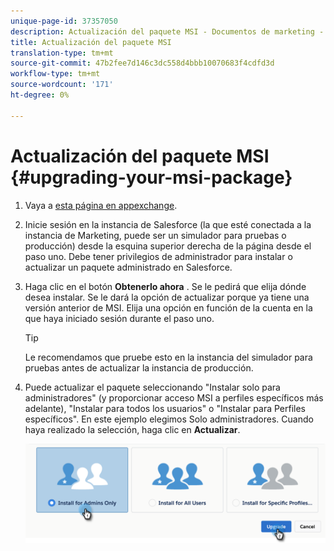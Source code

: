 ```yaml
---
unique-page-id: 37357050
description: Actualización del paquete MSI - Documentos de marketing - Documentación del producto
title: Actualización del paquete MSI
translation-type: tm+mt
source-git-commit: 47b2fee7d146c3dc558d4bbb10070683f4cdfd3d
workflow-type: tm+mt
source-wordcount: '171'
ht-degree: 0%

---
```



# Actualización del paquete MSI {#upgrading-your-msi-package}

1. Vaya a [esta página en appexchange](http://appexchange.salesforce.com/listingDetail?listingId=a0N30000001SVZmEAO).
1. Inicie sesión en la instancia de Salesforce (la que esté conectada a la instancia de Marketing, puede ser un simulador para pruebas o producción) desde la esquina superior derecha de la página desde el paso uno. Debe tener privilegios de administrador para instalar o actualizar un paquete administrado en Salesforce.
1. Haga clic en el botón **Obtenerlo ahora** . Se le pedirá que elija dónde desea instalar. Se le dará la opción de actualizar porque ya tiene una versión anterior de MSI. Elija una opción en función de la cuenta en la que haya iniciado sesión durante el paso uno.

   >[!TIP]
   >
   >Le recomendamos que pruebe esto en la instancia del simulador para pruebas antes de actualizar la instancia de producción.

1. Puede actualizar el paquete seleccionando &quot;Instalar solo para administradores&quot; (y proporcionar acceso MSI a perfiles específicos más adelante), &quot;Instalar para todos los usuarios&quot; o &quot;Instalar para Perfiles específicos&quot;. En este ejemplo elegimos Solo administradores. Cuando haya realizado la selección, haga clic en **Actualizar**.

   ![](assets/four.png)

